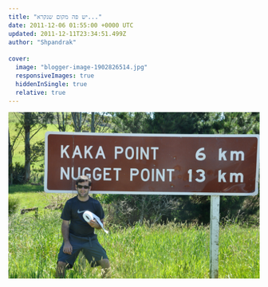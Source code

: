 ```yaml
---
title: "יש פה מקום שנקרא..."
date: 2011-12-06 01:55:00 +0000 UTC
updated: 2011-12-11T23:34:51.499Z
author: "Shpandrak"

cover:
  image: "blogger-image-1902826514.jpg"
  responsiveImages: true
  hiddenInSingle: true
  relative: true
---
```


![](blogger-image-1902826514.jpg)
